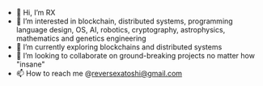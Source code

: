 - 👋 Hi, I’m RX
- 👀 I’m interested in blockchain, distributed systems, programming language design, OS, AI, robotics, cryptography, astrophysics, mathematics and genetics engineering 
- 🌱 I’m currently exploring blockchains and distributed systems
- 💞️ I’m looking to collaborate on ground-breaking projects no matter how "insane"
- 📫 How to reach me @reversexatoshi@gmail.com

<!---
ReverseXatoshi/ReverseXatoshi is a ✨ special ✨ repository because its `README.md` (this file) appears on your GitHub profile.
You can click the Preview link to take a look at your changes.
--->
